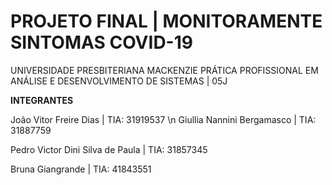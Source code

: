 # PROJETO FINAL | MONITORAMENTE SINTOMAS COVID-19

UNIVERSIDADE PRESBITERIANA MACKENZIE 
PRÁTICA PROFISSIONAL EM ANÁLISE E DESENVOLVIMENTO DE SISTEMAS | 05J

**INTEGRANTES**

João Vitor Freire Dias | TIA: 31919537 \n 
Giullia Nannini Bergamasco | TIA: 31887759

Pedro Victor Dini Silva de Paula | TIA: 31857345

Bruna Giangrande | TIA: 41843551


